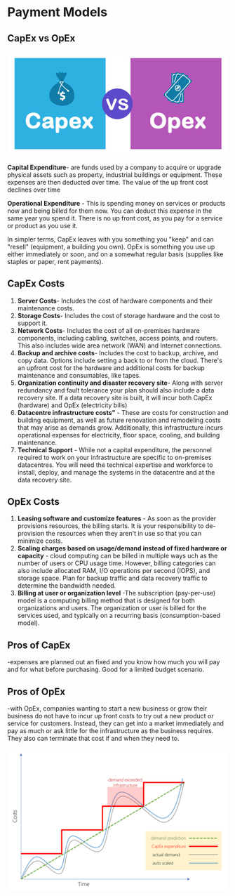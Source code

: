 # Payment Models

## CapEx vs OpEx

<p align = "center">
<img src= "https://raw.githubusercontent.com/BIT-R0nIn/AZ-900-Microsoft-Azure-Fundamentals-Study-Notes/master/img/Capex-vs-Opex1.png">
</p>

**Capital Expenditure**- are funds used by a company to acquire or upgrade physical assets such as property, industrial buildings or equipment. These expenses are then deducted over time. The value of the up front cost declines over time

**Operational Expenditure** - This is spending money on services or products now and being billed for them now. You can deduct this expense in the same year you spend it. There is no up front cost, as you pay for a service or product as you use it.

In simpler terms, CapEx leaves with you something you "keep" and can "resell" (equipment, a building you own). OpEx is something you use up either immediately or soon, and on a somewhat regular basis (supplies like staples or paper, rent payments).

## CapEx Costs

1. **Server Costs**- Includes the cost of hardware components and their maintenance costs.
2. **Storage Costs**- Includes the cost of storage hardware and the cost to support it. 
3. **Network Costs**- Includes the cost of all on-premises hardware components, including cabling, switches, access points, and routers. This also includes wide area network (WAN) and Internet connections.
4. **Backup and archive costs**- Includes the cost to backup, archive, and copy data. Options include setting a back to or from the cloud. There's an upfront cost for the hardware and additional costs for backup maintenance and consumables, like tapes.
5. **Organization continuity and disaster recovery site**- Along with server redundancy and fault tolerance your plan should also include a data recovery site. If a data recovery site is built, it will incur both CapEx (hardware) and OpEx (electricity bills)
6. **Datacentre infrastructure costs"** - These are costs for construction and building equipment, as well as future renovation and remodeling costs that may arise as demands grow. Additionally, this infrastructure incurs operational expenses for electricity, floor space, cooling, and building maintenance.
7. **Technical Support** - While not a capital expenditure, the personnel required to work on your infrastructure are specific to on-premises datacentres. You will need the technical expertise and workforce to install, deploy, and manage the systems in the datacentre and at the data recovery site.

## OpEx Costs

1. **Leasing software and customize features** - As soon as the provider provisions resources, the billing starts. It is your responsibility to de-provision the resources when they aren't in use so that you can minimize costs.
2. **Scaling charges based on usage/demand instead of fixed hardware or capacity** - cloud computing can be billed in multiple ways uch as the number of users or CPU usage time. However, billing categories can also include allocated RAM, I/O operations per second (IOPS), and storage space. Plan for backup traffic and data recovery traffic to determine the bandwidth needed.
3. **Billing at user or organization level** -The subscription (pay-per-use) model is a computing billing method that is designed for both organizations and users. The organization or user is billed for the services used, and typically on a recurring basis (consumption-based model).
## Pros of CapEx

-expenses are planned out an fixed and you know how much you will pay and for what before purchasing. Good for a limited budget scenario.

## Pros of OpEx

-with OpEx, companies wanting to start a new business or grow their business do not have to incur up front costs to try out a new product or service for customers. Instead, they can get into a market immediately and pay as much or ask little for the infrastructure as the business requires. They also can terminate that cost if and when they need to.


<p align = "center">
<img src= "https://raw.githubusercontent.com/BIT-R0nIn/AZ-900-Microsoft-Azure-Fundamentals-Study-Notes/master/img/capex-opex-graph.png"></p>


